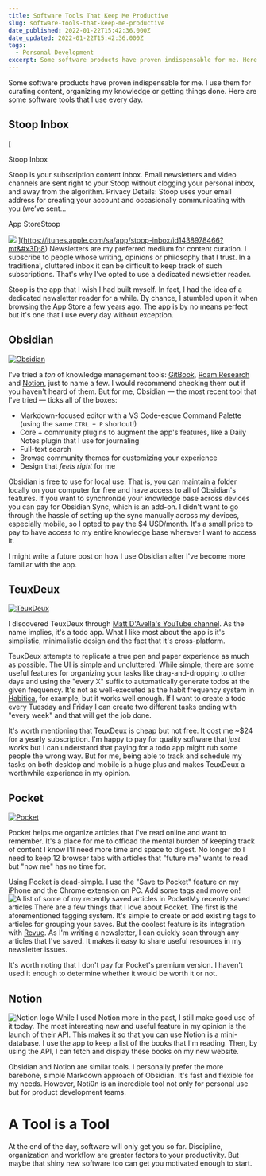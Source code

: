 ```yaml
---
title: Software Tools That Keep Me Productive
slug: software-tools-that-keep-me-productive
date_published: 2022-01-22T15:42:36.000Z
date_updated: 2022-01-22T15:42:36.000Z
tags:
  - Personal Development
excerpt: Some software products have proven indispensable for me. Here are some software tools that I use every day.
---
```


Some software products have proven indispensable for me. I use them for curating content, organizing my knowledge or getting things done. Here are some software tools that I use every day.

## Stoop Inbox
[

‎Stoop Inbox

Stoop is your subscription content inbox. Email newsletters and video channels are sent right to your Stoop without clogging your personal inbox, and away from the algorithm. Privacy Details: Stoop uses your email address for creating your account and occasionally communicating with you (we’ve sent…

App StoreStoop

![](https://is1-ssl.mzstatic.com/image/thumb/Purple114/v4/6d/71/89/6d718982-b3b9-4076-76fd-9a0c4e1934e8/AppIcon-0-1x_U007emarketing-0-7-0-85-220.png/1200x630wa.png)
](https://itunes.apple.com/sa/app/stoop-inbox/id1438978466?mt&#x3D;8)
Newsletters are my preferred medium for content curation. I subscribe to people whose writing, opinions or philosophy that I trust. In a traditional, cluttered inbox it can be difficult to keep track of such subscriptions. That's why I've opted to use a dedicated newsletter reader.

Stoop is the app that I wish I had built myself. In fact, I had the idea of a dedicated newsletter reader for a while. By chance, I stumbled upon it when browsing the App Store a few years ago. The app is by no means perfect but it's one that I use every day without exception.

## Obsidian

[![Obsidian](https://obsidian.md/images/banner.png)](https://obsidian.md)

I've tried a *ton* of knowledge management tools: [GitBook](https://www.gitbook.com/), [Roam Research](http://roamresearch.com/) and [Notion](https://notion.so), just to name a few. I would recommend checking them out if you haven't heard of them. But for me, Obsidian — the most recent tool that I've tried — ticks all of the boxes:

- Markdown-focused editor with a VS Code-esque Command Palette (using the same `CTRL + P` shortcut!)
- Core + community plugins to augment the app's features, like a Daily Notes plugin that I use for journaling
- Full-text search
- Browse community themes for customizing your experience
- Design that *feels right* for me

Obsidian is free to use for local use. That is, you can maintain a folder locally on your computer for free and have access to all of Obsidian's features. If you want to synchronize your knowledge base across devices you can pay for Obsidian Sync, which is an add-on. I didn't want to go through the hassle of setting up the sync manually across my devices, especially mobile, so I opted to pay the $4 USD/month. It's a small price to pay to have access to my entire knowledge base wherever I want to access it.

I might write a future post on how I use Obsidian after I've become more familiar with the app.

## TeuxDeux

[![TeuxDeux](https://assets.teuxdeux.com/2021093002/static/img/teuxdeux-opengraph.png)](https://teuxdeux.com)

I discovered TeuxDeux through [Matt D'Avella's YouTube channel](https://www.youtube.com/c/MattDAvella). As the name implies, it's a todo app. What I like most about the app is it's simplistic, minimalistic design and the fact that it's cross-platform.

TeuxDeux attempts to replicate a true pen and paper experience as much as possible. The UI is simple and uncluttered. While simple, there are some useful features for organizing your tasks like drag-and-dropping to other days and using the "every X" suffix to automatically generate todos at the given frequency. It's not as well-executed as the habit frequency system in [Habitica](https://habitica.com/), for example, but it works well enough. If I want to create a todo every Tuesday and Friday I can create two different tasks ending with "every week" and that will get the job done.

It's worth mentioning that TeuxDeux is cheap but not free. It cost me ~$24 for a yearly subscription. I'm happy to pay for quality software that *just works* but I can understand that paying for a todo app might rub some people the wrong way. But for me, being able to track and schedule my tasks on both desktop and mobile is a huge plus and makes TeuxDeux a worthwhile experience in my opinion.

## Pocket

[![Pocket](https://is4-ssl.mzstatic.com/image/thumb/Purple115/v4/de/b8/26/deb82667-48e3-a9e8-d40b-1e90186252c6/AppIcon-0-1x_U007emarketing-0-7-0-0-85-220.png/1200x630wa.png)](https://getpocket.com)

Pocket helps me organize articles that I've read online and want to remember. It's a place for me to offload the mental burden of keeping track of content I know I'll need more time and space to digest. No longer do I need to keep 12 browser tabs with articles that "future me" wants to read but "now me" has no time for.

Using Pocket is dead-simple. I use the "Save to Pocket" feature on my iPhone and the Chrome extension on PC. Add some tags and move on!
![A list of some of my recently saved articles in Pocket](//public/static/images/ghost/2021/10/image-3.png)My recently saved articles
There are a few things that I love about Pocket. The first is the aforementioned tagging system. It's simple to create or add existing tags to articles for grouping your saves. But the coolest feature is its integration with [Revue](https://www.getrevue.co/). As I'm writing a newsletter, I can quickly scan through any articles that I've saved. It makes it easy to share useful resources in my newsletter issues.

It's worth noting that I don't pay for Pocket's premium version. I haven't used it enough to determine whether it would be worth it or not.

## Notion
![Notion logo](//public/static/images/ghost/2022/01/image.png)
While I used Notion more in the past, I still make good use of it today. The most interesting new and useful feature in my opinion is the launch of their API. This makes it so that you can use Notion is a mini-database. I use the app to keep a list of the books that I'm reading. Then, by using the API, I can fetch and display these books on my new website.

Obsidian and Notion are similar tools. I personally prefer the more barebone, simple Markdown approach of Obsidian. It's fast and flexible for my needs. However, Noti0n is an incredible tool not only for personal use but for product development teams.

# A Tool is a Tool

At the end of the day, software will only get you so far. Discipline, organization and workflow are greater factors to your productivity. But maybe that shiny new software too can get you motivated enough to start.
